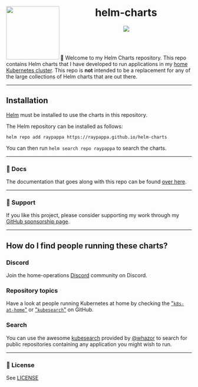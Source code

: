 <div align="center">

<img src="https://github.com/raypappa/raypappa/blob/main/_assets/images/logo.jpg?raw=true" align="left" width="144px" height="144px"/>

<h1> helm-charts </h1>

</div>

<div align="center">

<a href="https://discord.gg/home-operations"><img src="https://img.shields.io/discord/673534664354430999?style=for-the-badge&label&logo=discord&logoColor=white&color=blue"></a>

</div>

<br><br>

👋 Welcome to my Helm Charts repository. This repo contains Helm charts that I have developed to run applications in my [home Kubernetes cluster](https://github.com/raypappa/homelab/).
This repo is **not** intended to be a replacement for any of the large collections of Helm charts that are out there.

---

## Installation

[Helm](https://helm.sh) must be installed to use the charts in this repository.

The Helm repository can be installed as follows:

```console
helm repo add raypappa https://raypappa.github.io/helm-charts
```

You can then run `helm search repo raypappa` to search the charts.

---

### 📖 Docs

The documentation that goes along with this repo can be found [over here](https://raypappa.github.io/helm-charts/).

---

### 🔎 Support

If you like this project, please consider supporting my work through my [GitHub sponsorship page](https://github.com/sponsors/raypappa?frequency=one-time).

---

## How do I find people running these charts?

### Discord

Join the home-operations [Discord](https://discord.gg/home-operations) community on Discord.

### Repository topics

Have a look at people running Kubernetes at home by checking the ["`k8s-at-home`"](https://github.com/topics/k8s-at-home?o=desc&s=updated) or ["`kubesearch`"](https://github.com/topics/kubesearch?o=desc&s=updated) on GitHub.

### Search

You can use the awesome [kubesearch](https://kubesearch.dev) provided by [@whazor](https://github.com/whazor) to search for public
repositories containing any application you might wish to run.

---

### 🔏 License

See [LICENSE](https://github.com/raypappa/helm-charts/blob/main/LICENSE)
